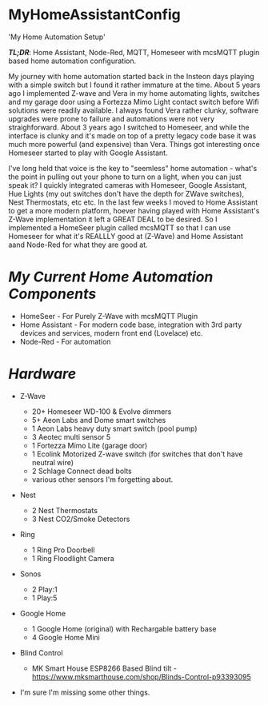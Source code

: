 # MyHomeAssistantConfig

'My Home Automation Setup'

***TL;DR***: Home Assistant, Node-Red, MQTT, Homeseer with mcsMQTT plugin based home automation configuration.



My journey with home automation started back in the Insteon days playing with a simple switch but I found it rather immature at the time.  About 5 years ago I implemented 
Z-wave and Vera in my home automating lights, switches and my garage door using a Fortezza Mimo Light contact switch before Wifi solutions were readily available.  I always 
found Vera rather clunky, software upgrades were prone to failure and automations were not very straighforward.  About 3 years ago I switched to Homeseer, and while the 
interface is clunky and it's made on top of a pretty legacy code base it was much more powerful (and expensive) than Vera.  Things got interesting once Homeseer started to 
play with Google Assistant.  

I've long held that voice is the key to "seemless" home automation - what's the point in pulling out your phone to turn on a light, when you can just speak it?  I quickly 
integrated cameras with Homeseer, Google Assistant, Hue Lights (my out switches don't have the depth for ZWave switches), Nest Thermostats, etc etc.  In the last few weeks 
I moved to Home Assistant to get a more modern platform, hoever having played with Home Assistant's Z-Wave implementation it left a GREAT DEAL to be desired.  So I 
implemented a HomeSeer plugin called mcsMQTT so that I can use Homeseer for what it's REALLLY good at (Z-Wave) and Home Assistant aand Node-Red for what they are good at.

# *My Current Home Automation Components*

 *  HomeSeer - For Purely Z-Wave with mcsMQTT Plugin
 *  Home Assistant - For modern code base, integration with 3rd party devices and services, modern front end (Lovelace) etc.
 *  Node-Red - For automation

# *Hardware*

 *  Z-Wave 
    * 20+ Homeseer WD-100 & Evolve dimmers 
    * 5+ Aeon Labs and Dome smart switches
    * 1 Aeon Labs heavy duty smart switch (pool pump)
    * 3 Aeotec multi sensor 5 
    * 1 Fortezza Mimo Lite (garage door) 
    * 1 Ecolink Motorized Z-wave switch (for switches that don't have neutral wire)
    * 2 Schlage Connect dead bolts
    * various other sensors I'm forgetting about.
 
*  Nest 
    * 2 Nest Thermostats 
    * 3 Nest CO2/Smoke Detectors
 
 * Ring
    * 1 Ring Pro Doorbell 
    * 1 Ring Floodlight Camera

 * Sonos   
    * 2 Play:1
    * 1 Play:5

 * Google Home
    * 1 Google Home (original) with Rechargable battery base
    * 4 Google Home Mini   

 * Blind Control
    * MK Smart House ESP8266 Based Blind tilt - https://www.mksmarthouse.com/shop/Blinds-Control-p93393095

 * I'm sure I'm missing some other things.

